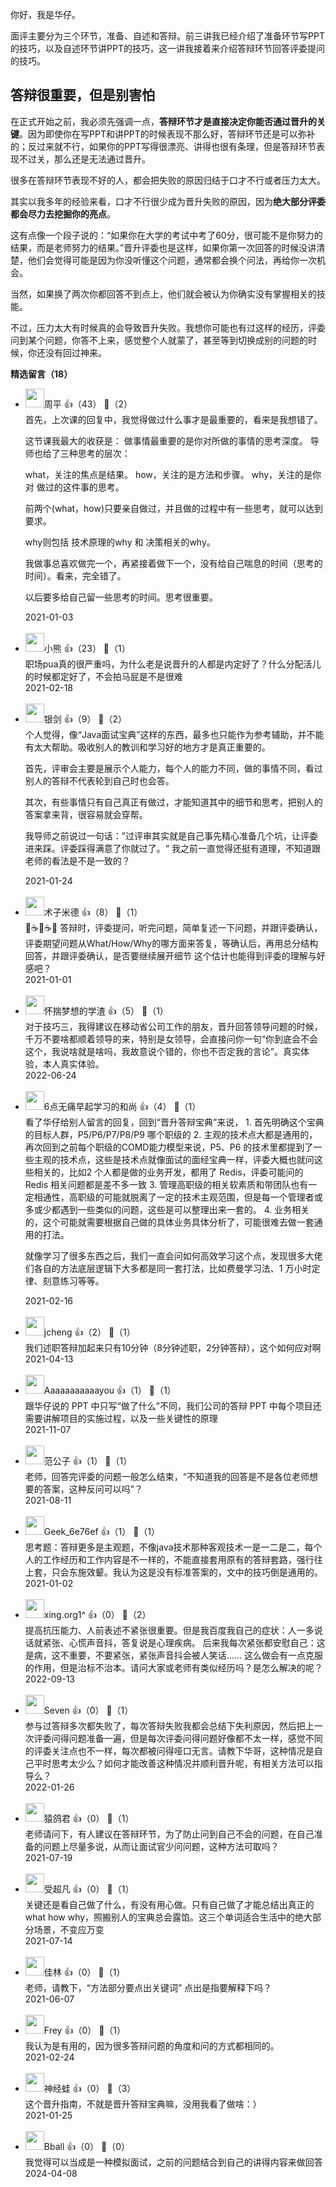 你好，我是华仔。

面评主要分为三个环节，准备、自述和答辩。前三讲我已经介绍了准备环节写PPT的技巧，以及自述环节讲PPT的技巧，这一讲我接着来介绍答辩环节回答评委提问的技巧。

## 答辩很重要，但是别害怕

在正式开始之前，我必须先强调一点，**答辩环节才是直接决定你能否通过晋升的关键**。因为即使你在写PPT和讲PPT的时候表现不那么好，答辩环节还是可以弥补的；反过来就不行，如果你的PPT写得很漂亮、讲得也很有条理，但是答辩环节表现不过关，那么还是无法通过晋升。

很多在答辩环节表现不好的人，都会把失败的原因归结于口才不行或者压力太大。

其实以我多年的经验来看，口才不行很少成为晋升失败的原因，因为**绝大部分评委都会尽力去挖掘你的亮点**。

这有点像一个段子说的：“如果你在大学的考试中考了60分，很可能不是你努力的结果，而是老师努力的结果。”晋升评委也是这样，如果你第一次回答的时候没讲清楚，他们会觉得可能是因为你没听懂这个问题，通常都会换个问法，再给你一次机会。

当然，如果换了两次你都回答不到点上，他们就会被认为你确实没有掌握相关的技能。

不过，压力太大有时候真的会导致晋升失败。我想你可能也有过这样的经历，评委问到某个问题，你答不上来，感觉整个人就蒙了，甚至等到切换成别的问题的时候，你还没有回过神来。
<div><strong>精选留言（18）</strong></div><ul>
<li><img src="https://static001.geekbang.org/account/avatar/00/13/37/e0/23f288ae.jpg" width="30px"><span>周平</span> 👍（43） 💬（2）<div>首先，上次课的回复中，我觉得做过什么事才是最重要的，看来是我想错了。

这节课我最大的收获是：
做事情最重要的是你对所做的事情的思考深度。
导师也给了三种思考的层次：

what，关注的焦点是结果。
how，关注的是方法和步骤。
why，关注的是你对 做过的这件事的思考。

前两个(what，how)只要亲自做过，并且做的过程中有一些思考，就可以达到要求。

why则包括 技术原理的why 和 决策相关的why。

我做事总喜欢做完一个，再紧接着做下一个，没有给自己喘息的时间（思考的时间）。看来，完全错了。

以后要多给自己留一些思考的时间。思考很重要。</div>2021-01-03</li><br/><li><img src="http://thirdwx.qlogo.cn/mmopen/vi_32/Q0j4TwGTfTLdiaoSDXm3KibVMaYM2MiaAaleb3BW4Tgdw10qRtIhbOvMPib5Y0SJA3sBVOdYIjWq8bzf0hSA8XCf2w/132" width="30px"><span>小熊</span> 👍（23） 💬（1）<div>职场pua真的很严重吗，为什么老是说晋升的人都是内定好了？什么分配活儿的时候都定好了，不会拍马屁是不是很难</div>2021-02-18</li><br/><li><img src="https://static001.geekbang.org/account/avatar/00/18/a5/21/d14c4907.jpg" width="30px"><span>银剑</span> 👍（9） 💬（2）<div>个人觉得，像“Java面试宝典”这样的东西，最多也只能作为参考辅助，并不能有太大帮助。吸收别人的教训和学习好的地方才是真正重要的。

首先，评审会主要是展示个人能力，每个人的能力不同，做的事情不同，看过别人的答辩不代表轮到自己时也会答。

其次，有些事情只有自己真正有做过，才能知道其中的细节和思考，把别人的答案拿来背，很容易就会穿帮。

我导师之前说过一句话：”过评审其实就是自己事先精心准备几个坑，让评委进来踩。评委踩得满意了你就过了。“ 我之前一直觉得还挺有道理，不知道跟老师的看法是不是一致的？
</div>2021-01-24</li><br/><li><img src="https://static001.geekbang.org/account/avatar/00/1c/f6/27/c27599ae.jpg" width="30px"><span>术子米德</span> 👍（8） 💬（1）<div>🤔☕️🤔☕️🤔
答辩时，评委提问，听完问题，简单复述一下问题，并跟评委确认，评委期望问题从What&#47;How&#47;Why的哪方面来答复，等确认后，再用总分结构回答，并跟评委确认，是否要继续展开细节
这个估计也能得到评委的理解与好感吧？</div>2021-01-01</li><br/><li><img src="https://static001.geekbang.org/account/avatar/00/1d/3f/0d/1e8dbb2c.jpg" width="30px"><span>怀揣梦想的学渣</span> 👍（5） 💬（1）<div>对于技巧三，我得建议在移动省公司工作的朋友，晋升回答领导问题的时候，千万不要啥都顺着领导的来，特别是女领导，会直接问你一句“你到底会不会这个，我说啥就是啥吗，我故意说个错的，你也不否定我的言论”。真实体验，本人真实体验。</div>2022-06-24</li><br/><li><img src="https://static001.geekbang.org/account/avatar/00/19/fd/58/1af629c7.jpg" width="30px"><span>6点无痛早起学习的和尚</span> 👍（4） 💬（1）<div>看了华仔给别人留言的回复，回到“晋升答辩宝典”来说，
1.  首先明确这个宝典的目标人群，P5&#47;P6&#47;P7&#47;P8&#47;P9 哪个职级的
2. 主观的技术点大都是通用的，再次回到之前每个职级的COMD能力模型来说，P5、P6 的技术里都提到了一些主观的技术点，这些是技术点就像面试的面经宝典一样，评委大概也就问这些相关的，比如2 个人都是做的业务开发，都用了 Redis，评委可能问的 Redis 相关问题都是差不多一致
3. 管理高职级的相关软素质和带团队也有一定相通性，高职级的可能就脱离了一定的技术主观范围，但是每一个管理者或多或少都遇到一些类似的问题，这些是可以整理出来一套的。
4. 业务相关的，这个可能就需要根据自己做的具体业务具体分析了，可能很难去做一套通用的打法。

就像学习了很多东西之后，我们一直会问如何高效学习这个点，发现很多大佬们各自的方法底层逻辑下大多都是同一套打法，比如费曼学习法、1 万小时定律、刻意练习等等。</div>2021-02-16</li><br/><li><img src="https://static001.geekbang.org/account/avatar/00/10/f6/3d/78540464.jpg" width="30px"><span>jcheng</span> 👍（2） 💬（1）<div>我们述职答辩加起来只有10分钟（8分钟述职，2分钟答辩），这个如何应对啊</div>2021-04-13</li><br/><li><img src="https://static001.geekbang.org/account/avatar/00/10/61/c1/93031a2a.jpg" width="30px"><span>Aaaaaaaaaaayou</span> 👍（1） 💬（1）<div>跟华仔说的 PPT 中只写“做了什么”不同，我们公司的答辩 PPT 中每个项目还需要讲解项目的实施过程，以及一些关键性的原理</div>2021-11-07</li><br/><li><img src="https://static001.geekbang.org/account/avatar/00/11/cd/91/3869edc3.jpg" width="30px"><span>范公子</span> 👍（1） 💬（1）<div>老师，回答完评委的问题一般怎么结束，“不知道我的回答是不是各位老师想要的答案，这种反问可以吗”？</div>2021-08-11</li><br/><li><img src="https://thirdwx.qlogo.cn/mmopen/vi_32/vibN7zehgtB9tje5pJWczWaCTtPQsNQ1soXFy5K74G2nVLtlTicibylKPAtVtos85aD3TVAZE6xciaAPyd61gQJfKA/132" width="30px"><span>Geek_6e76ef</span> 👍（1） 💬（1）<div>思考题：答辩更多是主观题，不像java技术那种客观技术一是一二是二，每个人的工作经历和工作内容是不一样的，不能直接套用原有的答辩套路，强行往上套，只会东施效颦。我认为这是没有标准答案的，文中的技巧倒是通用的。</div>2021-01-02</li><br/><li><img src="https://static001.geekbang.org/account/avatar/00/14/f7/72/2d35f80c.jpg" width="30px"><span>xing.org1^</span> 👍（0） 💬（2）<div>提高抗压能力、人前表述不紧张很重要。但是我百度我自己的症状：人一多说话就紧张、心慌声音抖，答复说是心理疾病。
后来我每次紧张都安慰自己：这是病，这不重要，不要紧张，紧张声音抖会被人笑话……
这么做会有一点克服的作用，但是治标不治本。请问大家或老师有类似经历吗？是怎么解决的呢？</div>2022-09-13</li><br/><li><img src="https://static001.geekbang.org/account/avatar/00/13/3b/40/e8c306f5.jpg" width="30px"><span>Seven</span> 👍（0） 💬（1）<div>参与过答辩多次都失败了，每次答辩失败我都会总结下失利原因，然后把上一次评委问得问题准备一遍，但是每次评委问得问题好像都不太一样，感觉不同的评委关注点也不一样，每次都被问得哑口无言。请教下华哥，这种情况是自己平时思考太少么？如何才能改善这种情况并顺利晋升呢，有相关方法可以指导么？</div>2022-01-26</li><br/><li><img src="https://static001.geekbang.org/account/avatar/00/1e/65/0f/7b9f27f2.jpg" width="30px"><span>猿鸽君</span> 👍（0） 💬（1）<div>老师请问下，有人建议在答辩环节，为了防止问到自己不会的问题，在自己准备的问题上尽量多说，从而让面试官少问问题，这种方法可取吗？</div>2021-07-19</li><br/><li><img src="" width="30px"><span>受超凡</span> 👍（0） 💬（1）<div>关键还是看自己做了什么，有没有用心做。只有自己做了才能总结出真正的what  how  why，照搬别人的宝典总会露馅。这三个单词适合生活中的绝大部分场景，不变应万变</div>2021-07-14</li><br/><li><img src="https://static001.geekbang.org/account/avatar/00/23/b5/af/6f798b19.jpg" width="30px"><span>佳林</span> 👍（0） 💬（1）<div>老师，请教下，“方法部分要点出关键词” 点出是指要解释下吗？</div>2021-06-07</li><br/><li><img src="https://static001.geekbang.org/account/avatar/00/14/35/b4/c3fd0306.jpg" width="30px"><span>Frey</span> 👍（0） 💬（1）<div>我认为是有用的，因为很多答辩问题的角度和问的方式都相同的。</div>2021-02-24</li><br/><li><img src="https://thirdwx.qlogo.cn/mmopen/vi_32/Q3auHgzwzM59iayPJQgvCiaHDicSYOQDI4QicnZUqTpvicRIJbNWpKCaVRTwsyECVb6CGPhS8iaiasJBh5Qv3w38ibE7Iw/132" width="30px"><span>神经蛙</span> 👍（0） 💬（3）<div>这个晋升指南，不就是晋升答辩宝典嘛，没用我看了做啥：）</div>2021-01-25</li><br/><li><img src="http://thirdwx.qlogo.cn/mmopen/vi_32/Q0j4TwGTfTIaaDFHiag4sFcO7JUn028Mtk1YvFpibIibLzcTE7Qak0icJklMpqh7k5dSK27dibicMuNgYMozgaibeYppA/132" width="30px"><span>Bball</span> 👍（0） 💬（0）<div>我觉得可以当成是一种模拟面试，之前的问题结合到自己的讲得内容来做回答</div>2024-04-08</li><br/>
</ul>